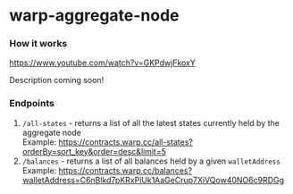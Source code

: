 # warp-aggregate-node

### How it works

https://www.youtube.com/watch?v=GKPdwjFkoxY

Description coming soon!

### Endpoints
1. `/all-states` - returns a list of all the latest states currently held by the aggregate node  
Example: https://contracts.warp.cc/all-states?orderBy=sort_key&order=desc&limit=5
2. `/balances` - returns a list of all balances held by a given `walletAddress`  
Example: https://contracts.warp.cc/balances?walletAddress=C6nBlkd7pKRxPiUk1AaGeCrup7XiVQow40NO6c9RDGg

